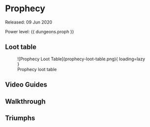 <!-- 

Template for links to open in new tab:

<a href="[url]" target="_blank">[display_text]</a> 

-->


Prophecy
====================================================================

Released: 09 Jun 2020

Power level: {{ dungeons.proph }}


Loot table
--------------------------------------------------------------------

<figure markdown>
  ![Prophecy Loot Table](prophecy-loot-table.png){ loading=lazy }
  <figcaption>Prophecy loot table</figcaption>
</figure>


Video Guides
--------------------------------------------------------------------


Walkthrough
--------------------------------------------------------------------


Triumphs
--------------------------------------------------------------------
